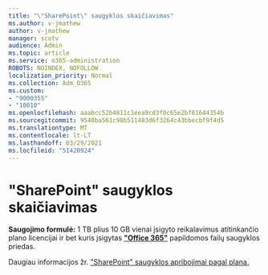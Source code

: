 ```yaml
---
title: "\"SharePoint\" saugyklos skaičiavimas"
ms.author: v-jmathew
author: v-jmathew
manager: scotv
audience: Admin
ms.topic: article
ms.service: o365-administration
ROBOTS: NOINDEX, NOFOLLOW
localization_priority: Normal
ms.collection: Adm_O365
ms.custom:
- "9000355"
- "10010"
ms.openlocfilehash: aaabcc52b4811c1eea9cd3f0c65e2bf81644354b
ms.sourcegitcommit: 9540ba561c98b511483d6f3264c43bbecbf9f4d5
ms.translationtype: MT
ms.contentlocale: lt-LT
ms.lasthandoff: 03/29/2021
ms.locfileid: "51420924"
---
```

# <a name="calculate-sharepoint-storage"></a>"SharePoint" saugyklos skaičiavimas

**Saugojimo formulė:** 1 TB plius 10 GB vienai įsigyto reikalavimus atitinkančio plano licencijai ir bet kuris įsigytas [](https://docs.microsoft.com/microsoft-365/commerce/add-storage-space) **["Office 365"](https://docs.microsoft.com/microsoft-365/commerce/add-storage-space)** papildomos failų saugyklos priedas.

Daugiau informacijos žr. ["SharePoint" saugyklos apribojimai pagal planą.](https://docs.microsoft.com/office365/servicedescriptions/sharepoint-online-service-description/sharepoint-online-limits)
